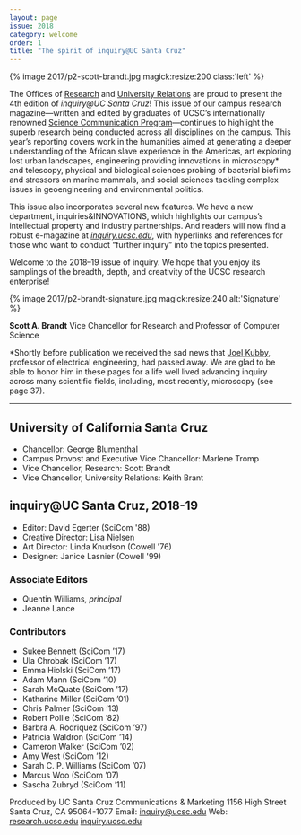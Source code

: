 ```yaml
---
layout: page
issue: 2018
category: welcome
order: 1
title: "The spirit of inquiry@UC Santa Cruz"
---
```


{% image 2017/p2-scott-brandt.jpg magick:resize:200 class:'left' %}

The Offices of [Research](https://officeofresearch.ucsc.edu/) and [University Relations](https://urelations.ucsc.edu/) are proud to present the 4th edition of *inquiry@UC Santa Cruz*! This issue of our campus research magazine—written and edited by graduates of UCSC’s internationally renowned [Science Communication Program](https://scicom.ucsc.edu/)—continues to highlight the superb research being conducted across all disciplines on the campus. This year’s reporting covers work in the humanities aimed at generating a deeper understanding of the African slave experience in the Americas, art exploring lost urban landscapes, engineering providing innovations in microscopy\* and telescopy, physical and biological sciences probing of bacterial biofilms and stressors on marine mammals, and social sciences tackling complex issues in geoengineering and environmental politics.

This issue also incorporates several new features. We have a new department, inquiries&INNOVATIONS, which highlights our campus’s intellectual property and industry partnerships. And readers will now find a robust e-magazine at [*inquiry.ucsc.edu*](http://inquiry.ucsc.edu/), with hyperlinks and references for those who want to conduct “further inquiry” into the topics presented.

Welcome to the 2018–19 issue of inquiry. We hope that you enjoy its samplings of the breadth, depth, and creativity of the UCSC research enterprise!

{% image 2017/p2-brandt-signature.jpg magick:resize:240 alt:'Signature' %}

**Scott A. Brandt**
Vice Chancellor for Research
and Professor of Computer Science

*Shortly before publication we received the sad news that [Joel Kubby](https://news.ucsc.edu/2018/05/joel-kubby-in-memoriam.html), professor of electrical engineering, had passed away. We are glad to be able to honor him in these pages for a life well lived advancing inquiry across many scientific fields, including, most recently, microscopy (see page 37).

****

## University of California Santa Cruz

- Chancellor: George Blumenthal
- Campus Provost and Executive Vice Chancellor: Marlene Tromp
- Vice Chancellor, Research: Scott Brandt
- Vice Chancellor, University Relations: Keith Brant

## inquiry@UC Santa Cruz, 2018-19

- Editor: David Egerter (SciCom '88)
- Creative Director: Lisa Nielsen
- Art Director: Linda Knudson (Cowell '76)
- Designer: Janice Lasnier (Cowell '99)

### Associate Editors

- Quentin Williams, _principal_
- Jeanne Lance

### Contributors

- Sukee Bennett (SciCom ’17)
- Ula Chrobak (SciCom ’17)
- Emma Hiolski (SciCom ’17)	
- Adam Mann (SciCom ’10)
- Sarah McQuate (SciCom ’17)
- Katharine Miller (SciCom ’01)	
- Chris Palmer (SciCom ’13)
- Robert Pollie (SciCom ’82)
- Barbra A. Rodriquez (SciCom ’97)
- Patricia Waldron (SciCom ’14)
- Cameron Walker (SciCom ’02)
- Amy West (SciCom ’12)
- Sarah C. P. Williams (SciCom ’07)
- Marcus Woo (SciCom ’07)
- Sascha Zubryd (SciCom ’11)

Produced by UC Santa Cruz Communications & Marketing
1156 High Street
Santa Cruz, CA 95064-1077
Email: inquiry@ucsc.edu
Web: [research.ucsc.edu](http://research.ucsc.edu) [inquiry.ucsc.edu](http://inquiry.ucsc.edu)
